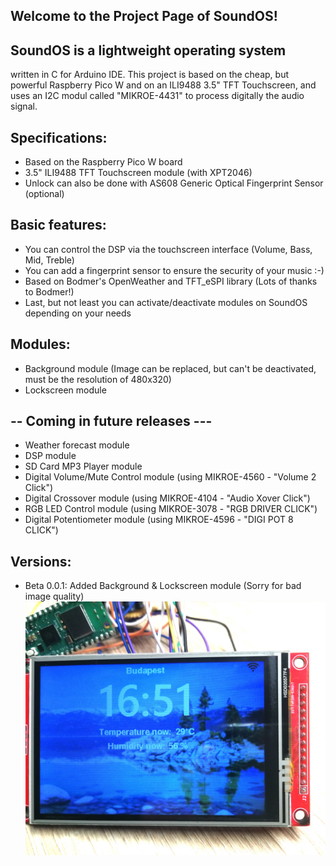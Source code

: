 Welcome to the Project Page of SoundOS!
---------------------------------------
SoundOS is a lightweight operating system
-----------------------------------------
written in C for Arduino IDE.
This project is based on the cheap, but powerful Raspberry Pico W and on an ILI9488 3.5" TFT Touchscreen,
and uses an I2C modul called "MIKROE-4431" to process digitally the audio signal.

Specifications:
---------------
 - Based on the Raspberry Pico W board
 - 3.5" ILI9488 TFT Touchscreen module (with XPT2046)
 - Unlock can also be done with AS608 Generic Optical Fingerprint Sensor (optional)

Basic features:
---------------
 - You can control the DSP via the touchscreen interface (Volume, Bass, Mid, Treble)
 - You can add a fingerprint sensor to ensure the security of your music :-)
 - Based on Bodmer's OpenWeather and TFT_eSPI library (Lots of thanks to Bodmer!)
 - Last, but not least you can activate/deactivate modules on SoundOS depending on your needs
 
Modules:
--------
 - Background module (Image can be replaced, but can't be deactivated, must be the resolution of 480x320)
 - Lockscreen module

-- Coming in future releases ---
--------------------------------
 - Weather forecast module
 - DSP module
 - SD Card MP3 Player module
 - Digital Volume/Mute Control module (using MIKROE-4560 - "Volume 2 Click")
 - Digital Crossover module (using MIKROE-4104 - "Audio Xover Click")
 - RGB LED Control module (using MIKROE-3078 - "RGB DRIVER CLICK")
 - Digital Potentiometer module (using MIKROE-4596 - "DIGI POT 8 CLICK")
 
Versions:
---------
 - Beta 0.0.1: Added Background & Lockscreen module (Sorry for bad image quality)
 ![Alt text](/Images/0-0-1_Beta.jpg)